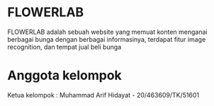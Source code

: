 # FLOWERLAB
FLOWERLAB adalah sebuah website yang memuat konten menganai berbagai bunga dengan berbagai informasinya, terdapat fitur image recognition, dan tempat jual beli bunga

# Anggota kelompok
Ketua kelompok : Muhammad Arif Hidayat - 20/463609/TK/51601